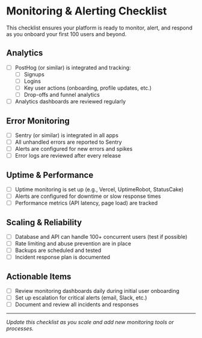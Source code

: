 # Monitoring & Alerting Checklist

This checklist ensures your platform is ready to monitor, alert, and respond as you onboard your first 100 users and beyond.

## Analytics
- [ ] PostHog (or similar) is integrated and tracking:
  - [ ] Signups
  - [ ] Logins
  - [ ] Key user actions (onboarding, profile updates, etc.)
  - [ ] Drop-offs and funnel analytics
- [ ] Analytics dashboards are reviewed regularly

## Error Monitoring
- [ ] Sentry (or similar) is integrated in all apps
- [ ] All unhandled errors are reported to Sentry
- [ ] Alerts are configured for new errors and spikes
- [ ] Error logs are reviewed after every release

## Uptime & Performance
- [ ] Uptime monitoring is set up (e.g., Vercel, UptimeRobot, StatusCake)
- [ ] Alerts are configured for downtime or slow response times
- [ ] Performance metrics (API latency, page load) are tracked

## Scaling & Reliability
- [ ] Database and API can handle 100+ concurrent users (test if possible)
- [ ] Rate limiting and abuse prevention are in place
- [ ] Backups are scheduled and tested
- [ ] Incident response plan is documented

## Actionable Items
- [ ] Review monitoring dashboards daily during initial user onboarding
- [ ] Set up escalation for critical alerts (email, Slack, etc.)
- [ ] Document and review all incidents and responses

---

*Update this checklist as you scale and add new monitoring tools or processes.* 